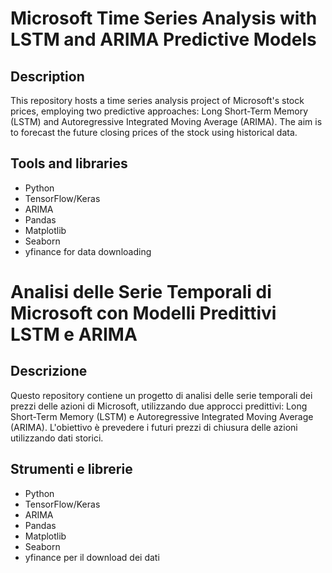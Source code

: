 # Microsoft Time Series Analysis with LSTM and ARIMA Predictive Models

## Description

This repository hosts a time series analysis project of Microsoft's stock prices, employing two predictive approaches: Long Short-Term Memory (LSTM) and Autoregressive Integrated Moving Average (ARIMA). 
The aim is to forecast the future closing prices of the stock using historical data.

## Tools and libraries

- Python
- TensorFlow/Keras
- ARIMA
- Pandas
- Matplotlib
- Seaborn
- yfinance for data downloading

# Analisi delle Serie Temporali di Microsoft con Modelli Predittivi LSTM e ARIMA

## Descrizione

Questo repository contiene un progetto di analisi delle serie temporali dei prezzi delle azioni di Microsoft, utilizzando due approcci predittivi: Long Short-Term Memory (LSTM) e Autoregressive Integrated Moving Average (ARIMA). 
L'obiettivo è prevedere i futuri prezzi di chiusura delle azioni utilizzando dati storici.

## Strumenti e librerie

- Python
- TensorFlow/Keras
- ARIMA
- Pandas
- Matplotlib
- Seaborn
- yfinance per il download dei dati



